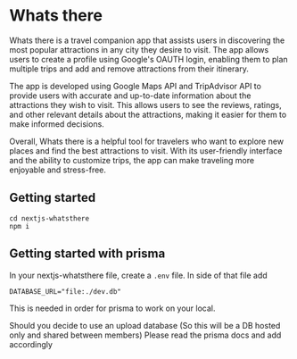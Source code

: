 # Whats there
Whats there is a travel companion app that assists users in discovering the most popular attractions in any city they desire to visit. The app allows users to create a profile using Google's OAUTH login, enabling them to plan multiple trips and add and remove attractions from their itinerary.

The app is developed using Google Maps API and TripAdvisor API to provide users with accurate and up-to-date information about the attractions they wish to visit. This allows users to see the reviews, ratings, and other relevant details about the attractions, making it easier for them to make informed decisions.

Overall, Whats there is a helpful tool for travelers who want to explore new places and find the best attractions to visit. With its user-friendly interface and the ability to customize trips, the app can make traveling more enjoyable and stress-free.

## Getting started

```
cd nextjs-whatsthere
npm i
```

## Getting started with prisma

In your nextjs-whatsthere file, create a `.env` file. In side of that file add

```
DATABASE_URL="file:./dev.db"
```

This is needed in order for prisma to work on your local.

Should you decide to use an upload database (So this will be a DB hosted only and shared between members) Please read the prisma docs and add accordingly

